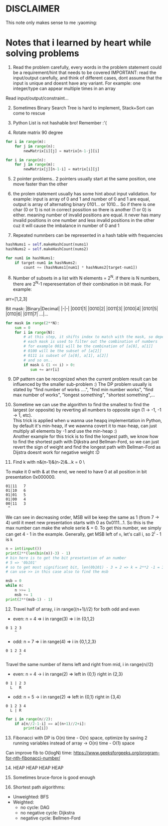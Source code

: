 # DISCLAIMER
This note only makes sense to me :yaoming: 

# Notes that i learned by heart while solving problems
1. Read the problem carefully, every words in the problem statement could be a requirement/hint that needs to be covered
IMPORTANT: read the input/output carefully, and think of different cases, dont assume that the input is unique and doesnt have any variant. For example: one integer/type can appear multiple times in an array

Read input/output/constraint...

2. Sometimes Binary Search Tree is hard to implement, Stack+Sort can come to rescue 

3. Python List is not hashable bro! Remember :'(

4. Rotate matrix 90 degree
```python
for i in range(m):
    for j in range(n):
        newMatrix[i][j] = matrix[n-1-j][i]

for i in range(n):
    for j in range(m):
        newMatrix[j][n-1-i] = matrix[i][j]
```

5. 2 pointer problems.. 2 pointers usually start at the same position, one move faster than the other

6. the prolem statement usually has some hint about input validation. for example: input is array of 0 and 1 and number of 0 and 1 are equal, output is array of alternating binary 0101... or 1010... So if there is one char (0 or 1) is not in correct possition so there is another (1 or 0) is either. meaning number of invalid positions are equal. it never has many invalid positions in one number and less invalid positions in the other cuz it will cause the imbalance in number of 0 and 1

7. Repeated numnbers can be represented in a hash table with frequencies 
```python
hashNums1 = self.makeHashCount(nums1)
hashNums2 = self.makeHashCount(nums2)

for num1 in hashNums1:
    if target-num1 in hashNums2:
        count += (hashNums1[num1] * hashNums2[target-num1])
```

8. Number of subsets in a list with N elements = 2<sup>N</sup>. if there is N numbers, there are 2<sup>N</sup>-1 reperesentation of their combination in bit mask. For example:

arr=[1,2,3]

Bit mask:
|Binary|Decimal|
|-|-|
|0001|1|
|0010|2|
|0011|3|
|0100|4|
|0101|5|
|0110|6|
|0111|7|
...|...
```python
for mask in range(2**N):
    sum = 0
    for i in range(N): 
        # at this step, it shifts index to match with the mask, so depends on the mask it will get combination of 1 or 2 or 3 elements together
        # each mask is used to filter out the combination of numbers
        # for example 0011 will be the combination of [a[0], a[1]]
        # 0100 will be the subset of [a[2]]
        # 0111 is subset of [a[0], a[1], a[2]]
        # and so on..
        if mask & (1 << i) > 0:
           sum += arr[i] 
```

9. DP pattern can be recognized when the current problem result can be influenced by the smaller sub-problem :) The DP problem usually is stated by "find number of works ....", "find min number works", "find max number of works", "longest something", "shortest something",...

10. Sometime we can use the algorithm to find the smallest to find the largest (or opposite) by reverting all numbers to opposite sign (1 -> -1, -1 -> 1, etc). \
This trick is applied when u wanna use heapq implementation in Python, by default it's min-heap, if we wawnna covert it to max-heap, can just multiply all elements by -1 and use the min-heap :) \
Another example for this trick is to find the longest path, we know how to find the shortest path with Dijkstra and Bellman-Ford, so we can just revert the sign of weight and find the longest path with Bellman-Ford as Dijstra doesnt work for negative weight :D 

11. Find k with n&(n-1)&(n-2)&...k = 0 \

To make it 0 with & at the end, we need to have 0 at all position in bit presentation 0x000000.
```
01|11   7
01|10   6
01|01   5
01|00   4
00|11   3
 ^
```
We can see in decreasing order, MSB will be keep the same as 1 (from 7 -> 4) until it meet new presentation starts with 0 as 0x0111...1. So this is the max number can make the whole serie & = 0. To get this number, we simply can get 4 - 1 in the example. Generally, get MSB left of `n`, let's call i, so 2<sup>i</sup> - 1 is `k` 

```python
n = int(input())
print(2**(len(bin(n))-3) - 1)
# bin here is to get the bit presetantion of an number
# 5 => '0b101'
# so to get most significant bit, len(0b101) - 3 = 2 => k = 2**2 -1 = 3
# can use >> in this case also to find the msb

msb = 0
while n:
	n >>= 1
	msb += 1
print(2**(msb-1) - 1)
```

12. Travel half of array, i in range((n+1)//2) for both odd and even
- even: n = 4 => i in range(3) => i in {0,1,2}
```
0 1 2 3
    ^
```
- odd: n = 7 => i in range(4) => i in {0,1,2,3}
```
0 1 2 3 4
      ^
```
Travel the same number of items left and right from mid, i in range(n//2)
- even: n = 4 -> i in range(2) => left in {0,1}  right in {2,3}
```
0 1 | 2 3
  L   R 
```
- odd: n = 5 -> i in range(2) => left in {0,1} right in {3,4}
```
0 1 2 3 4
  L | R 
```

```python
for i in range(n//2):
    if a[n//2-1-i] == a[(n+1)//2+i]:
        print(a[i])
```

13. Fibonacci with DP is O(n) time - O(n) space, optimize by saving 2 running variables instead of array -> O(n) time - O(1) space

Can improve fib to O(logN) time: https://www.geeksforgeeks.org/program-for-nth-fibonacci-number/

14. HEAP HEAP HEAP HEAP

15. Sometimes bruce-force is good enough

16. Shortest path algorithms: 
- Unweighted: BFS
- Weighted: 
    - no cycle: DAG
    - no negative cycle: Dijkstra
    - negative cycle: Bellmen-Ford 